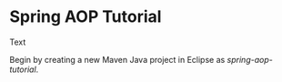 # Spring AOP Tutorial

Text

Begin by creating a new Maven Java project in Eclipse as *spring-aop-tutorial*.